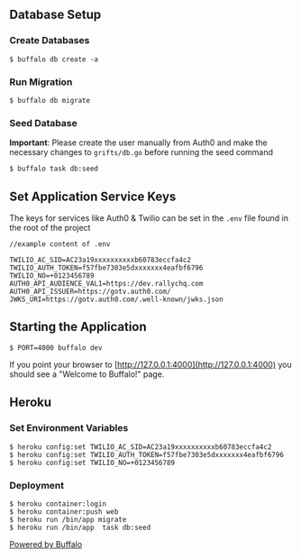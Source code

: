 ## Database Setup

### Create Databases

    $ buffalo db create -a

### Run Migration

    $ buffalo db migrate

### Seed Database

**Important**: Please create the user manually from Auth0 and make the necessary
changes to `grifts/db.go` before running the seed command

    $ buffalo task db:seed

## Set Application Service Keys

The keys for services like Auth0 & Twilio can be set in the `.env` file found in the root of the
project

```
//example content of .env

TWILIO_AC_SID=AC23a19xxxxxxxxxxb60783eccfa4c2
TWILIO_AUTH_TOKEN=f57fbe7303e5dxxxxxxx4eafbf6796
TWILIO_NO=+0123456789
AUTH0_API_AUDIENCE_VAL1=https://dev.rallychq.com
AUTH0_API_ISSUER=https://gotv.auth0.com/
JWKS_URI=https://gotv.auth0.com/.well-known/jwks.json
```

## Starting the Application

    $ PORT=4000 buffalo dev

If you point your browser to [http://127.0.0.1:4000](http://127.0.0.1:4000) you should see a "Welcome to Buffalo!" page.

## Heroku

### Set Environment Variables

    $ heroku config:set TWILIO_AC_SID=AC23a19xxxxxxxxxxb60783eccfa4c2
    $ heroku config:set TWILIO_AUTH_TOKEN=f57fbe7303e5dxxxxxxx4eafbf6796
    $ heroku config:set TWILIO_NO=+0123456789

### Deployment

    $ heroku container:login
    $ heroku container:push web
    $ heroku run /bin/app migrate
    $ heroku run /bin/app  task db:seed

[Powered by Buffalo](http://gobuffalo.io)
